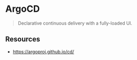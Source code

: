 # ArgoCD

> Declarative continuous delivery with a fully-loaded UI.

## Resources

- https://argoproj.github.io/cd/
